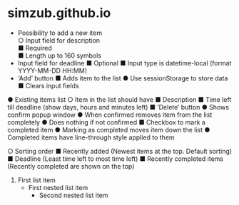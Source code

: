 # simzub.github.io
* Possibility to add a new item<br>
○ Input field for description<br>
  ■ Required<br>
  ■ Length up to 160 symbols<br>
* Input field for deadline
		■ Optional
		■ Input type is datetime-local (format YYYY-MM-DD HH:MM)
* ‘Add’ button
		■ Adds item to the list
				● Use sessionStorage to store data
		■ Clears input fields

● Existing items list
○ Item in the list should have
■ Description
■ Time left till deadline (show days, hours and minutes left)
■ ‘Delete’ button
● Shows confirm popup window
● When confirmed removes item from the list completely
● Does nothing if not confirmed
■ Checkbox to mark a completed item
● Marking as completed moves item down the list
● Completed items have line-through style applied to them

○ Sorting order
■ Recently added (Newest items at the top. Default sorting)
■ Deadline (Least time left to most time left)
■ Recently completed items (Recently completed are shown on the top)

1.   First list item
     - First nested list item
       - Second nested list item
